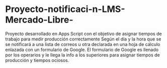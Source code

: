 # Proyecto-notificaci-n-LMS-Mercado-Libre-
Proyecto desarrollado en Apps Script con el objetivo de asignar tiempos de trabajo para medir producción correctamente
Según el día y la hora que se se notificará a una lista de correos u otra declarada en una hoja de cálculo enlazada con un formulario de Google.
El formulario de Google es llenado por los operarios y le llega la info a los superiores para asignar tiempos de producción y tiempos ociosos.
